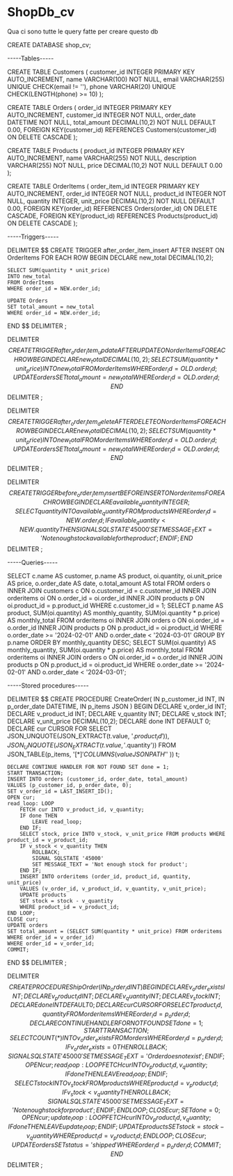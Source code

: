 # ShopDb_cv

Qua ci sono tutte le query fatte per creare questo db

CREATE DATABASE shop_cv;

-----Tables-----

CREATE TABLE  Customers (
customer_id INTEGER PRIMARY KEY AUTO_INCREMENT,
name VARCHAR(100) NOT NULL,
email VARCHAR(255) UNIQUE CHECK(email != ''),
phone VARCHAR(20) UNIQUE CHECK(LENGTH(phone) >= 10)
);

CREATE TABLE  Orders (
order_id INTEGER PRIMARY KEY AUTO_INCREMENT,
customer_id INTEGER NOT NULL,
order_date DATETIME NOT NULL,
total_amount DECIMAL(10,2) NOT NULL DEFAULT 0.00,
FOREIGN KEY(customer_id) REFERENCES Customers(customer_id) ON DELETE CASCADE
);

CREATE TABLE  Products (
product_id INTEGER PRIMARY KEY AUTO_INCREMENT,
name VARCHAR(255) NOT NULL,
description VARCHAR(255) NOT NULL,
price DECIMAL(10,2) NOT NULL DEFAULT 0.00
);

CREATE TABLE  OrderItems (
order_item_id INTEGER PRIMARY KEY AUTO_INCREMENT,
order_id INTEGER NOT NULL,
product_id INTEGER NOT NULL,
quantity INTEGER,
unit_price DECIMAL(10,2) NOT NULL DEFAULT 0.00,
FOREIGN KEY(order_id) REFERENCES Orders(order_id) ON DELETE CASCADE,
FOREIGN KEY(product_id) REFERENCES Products(product_id) ON DELETE CASCADE
);

-----Triggers-----

DELIMITER $$
CREATE TRIGGER after_order_item_insert
AFTER INSERT ON OrderItems
FOR EACH ROW
BEGIN
    DECLARE new_total DECIMAL(10,2);

    SELECT SUM(quantity * unit_price)
    INTO new_total
    FROM OrderItems
    WHERE order_id = NEW.order_id;

    UPDATE Orders
    SET total_amount = new_total
    WHERE order_id = NEW.order_id;
END $$
DELIMITER ;

DELIMITER $$
CREATE TRIGGER after_order_item_update
AFTER UPDATE ON orderItems
FOR EACH ROW
BEGIN
    DECLARE new_total DECIMAL(10,2);
    SELECT SUM(quantity * unit_price)
    INTO new_total
    FROM orderItems
    WHERE order_id = OLD.order_id;
    UPDATE orders
    SET total_amount = new_total
    WHERE order_id = OLD.order_id;
END $$
DELIMITER ;

DELIMITER $$
CREATE TRIGGER after_order_item_delete
AFTER DELETE ON orderItems
FOR EACH ROW
BEGIN
    DECLARE new_total DECIMAL(10,2);
    SELECT SUM(quantity * unit_price)
    INTO new_total
    FROM orderItems
    WHERE order_id = OLD.order_id;
    UPDATE orders
    SET total_amount = new_total
    WHERE order_id = OLD.order_id;
END $$
DELIMITER ;

DELIMITER $$
CREATE TRIGGER before_order_item_insert
BEFORE INSERT ON orderitems
FOR EACH ROW
BEGIN
    DECLARE available_quantity INTEGER;
    SELECT quantity
    INTO available_quantity
    FROM products
    WHERE order_id = NEW.order_id;
    IF available_quantity < NEW.quantity THEN 
    SIGNAL SQLSTATE '45000' SET MESSAGE_TEXT = 'Not enough stock available for the product';
    END IF;
END $$
DELIMITER ;

-----Queries-----

SELECT 
    c.name AS customer,
    p.name AS product,
    oi.quantity,
    oi.unit_price AS price,
    o.order_date AS date,
    o.total_amount AS total
FROM orders o
INNER JOIN customers c
	ON o.customer_id = c.customer_id
INNER JOIN orderitems oi 
	ON o.order_id = oi.order_id
INNER JOIN products p
	ON oi.product_id = p.product_id
WHERE c.customer_id = 1;
SELECT 
	p.name AS product,
	SUM(oi.quantity) AS monthly_quantity,
	SUM(oi.quantity * p.price) AS monthly_total
FROM orderitems oi
INNER JOIN orders o 
	ON oi.order_id = o.order_id
INNER JOIN products p 
	ON p.product_id = oi.product_id
WHERE o.order_date >= '2024-02-01' 
AND o.order_date < '2024-03-01'
GROUP BY p.name
ORDER BY monthly_quantity DESC;
SELECT 
	SUM(oi.quantity) AS monthly_quantity,
	SUM(oi.quantity * p.price) AS monthly_total
FROM orderitems oi
INNER JOIN orders o 
	ON oi.order_id = o.order_id
INNER JOIN products p 
	ON p.product_id = oi.product_id
WHERE o.order_date >= '2024-02-01' 
AND o.order_date < '2024-03-01';

-----Stored procedures-----

DELIMITER $$
CREATE PROCEDURE CreateOrder(
    IN p_customer_id INT, 
    IN p_order_date DATETIME,
    IN p_items JSON
)
BEGIN
    DECLARE v_order_id INT;
    DECLARE v_product_id INT;
    DECLARE v_quantity INT;
    DECLARE v_stock INT;
    DECLARE v_unit_price DECIMAL(10,2);
    DECLARE done INT DEFAULT 0;
    DECLARE cur CURSOR FOR 
        SELECT 
            JSON_UNQUOTE(JSON_EXTRACT(t.value, '$.product_id')), 
            JSON_UNQUOTE(JSON_EXTRACT(t.value, '$.quantity'))
        FROM JSON_TABLE(p_items, '$[*]' COLUMNS (
            value JSON PATH '$'
        )) t;

    DECLARE CONTINUE HANDLER FOR NOT FOUND SET done = 1;
    START TRANSACTION;
    INSERT INTO orders (customer_id, order_date, total_amount) 
    VALUES (p_customer_id, p_order_date, 0);
    SET v_order_id = LAST_INSERT_ID(); 
    OPEN cur;
    read_loop: LOOP
        FETCH cur INTO v_product_id, v_quantity;
        IF done THEN 
            LEAVE read_loop;
        END IF;
        SELECT stock, price INTO v_stock, v_unit_price FROM products WHERE product_id = v_product_id;
        IF v_stock < v_quantity THEN
            ROLLBACK; 
            SIGNAL SQLSTATE '45000' 
            SET MESSAGE_TEXT = 'Not enough stock for product';
        END IF;
        INSERT INTO orderitems (order_id, product_id, quantity, unit_price) 
        VALUES (v_order_id, v_product_id, v_quantity, v_unit_price);
        UPDATE products 
        SET stock = stock - v_quantity 
        WHERE product_id = v_product_id;
    END LOOP;
    CLOSE cur;
    UPDATE orders 
    SET total_amount = (SELECT SUM(quantity * unit_price) FROM orderitems WHERE order_id = v_order_id)
    WHERE order_id = v_order_id;
    COMMIT;
END $$
DELIMITER ;

DELIMITER $$
CREATE PROCEDURE ShipOrder(IN p_order_id INT)
BEGIN
    DECLARE v_order_exists INT;
    DECLARE v_product_id INT;
    DECLARE v_quantity INT;
    DECLARE v_stock INT;
    DECLARE done INT DEFAULT 0;
    DECLARE cur CURSOR FOR 
        SELECT product_id, quantity 
        FROM orderitems 
        WHERE order_id = p_order_id;
    DECLARE CONTINUE HANDLER FOR NOT FOUND SET done = 1;
    START TRANSACTION;
    SELECT COUNT(*) INTO v_order_exists FROM orders WHERE order_id = p_order_id;
    IF v_order_exists = 0 THEN
        ROLLBACK;
        SIGNAL SQLSTATE '45000' 
        SET MESSAGE_TEXT = 'Order does not exist';
    END IF;
    OPEN cur;
    read_loop: LOOP
        FETCH cur INTO v_product_id, v_quantity;
        IF done THEN 
            LEAVE read_loop;
        END IF;
        SELECT stock INTO v_stock FROM products WHERE product_id = v_product_id;
        IF v_stock < v_quantity THEN
            ROLLBACK;
            SIGNAL SQLSTATE '45000' 
            SET MESSAGE_TEXT = 'Not enough stock for product';
        END IF;
    END LOOP;
    CLOSE cur;
    SET done = 0; 
    OPEN cur;
    update_loop: LOOP
        FETCH cur INTO v_product_id, v_quantity;
        IF done THEN 
            LEAVE update_loop;
        END IF;
        UPDATE products 
        SET stock = stock - v_quantity 
        WHERE product_id = v_product_id;
    END LOOP;
    CLOSE cur;
    UPDATE orders 
    SET status = 'shipped' 
    WHERE order_id = p_order_id;
    COMMIT;
END $$
DELIMITER ;









